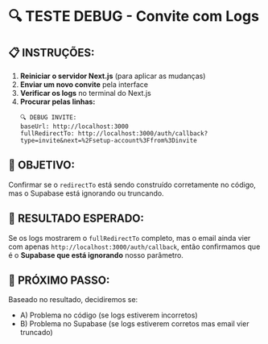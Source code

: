 # 🔍 TESTE DEBUG - Convite com Logs

## 📋 INSTRUÇÕES:

1. **Reiniciar o servidor Next.js** (para aplicar as mudanças)
2. **Enviar um novo convite** pela interface
3. **Verificar os logs** no terminal do Next.js
4. **Procurar pelas linhas:**
   ```
   🔍 DEBUG INVITE:
   baseUrl: http://localhost:3000
   fullRedirectTo: http://localhost:3000/auth/callback?type=invite&next=%2Fsetup-account%3Ffrom%3Dinvite
   ```

## 🎯 OBJETIVO:

Confirmar se o `redirectTo` está sendo construído corretamente no código, mas o Supabase está ignorando ou truncando.

## 📝 RESULTADO ESPERADO:

Se os logs mostrarem o `fullRedirectTo` completo, mas o email ainda vier com apenas `http://localhost:3000/auth/callback`, então confirmamos que é o **Supabase que está ignorando** nosso parâmetro.

## 🔧 PRÓXIMO PASSO:

Baseado no resultado, decidiremos se:
- A) Problema no código (se logs estiverem incorretos)
- B) Problema no Supabase (se logs estiverem corretos mas email vier truncado) 